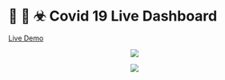 # 👾 🦇 ☣︎ Covid 19 Live Dashboard

[Live Demo](https://nudelx.github.io/covid-live/)

<p align="center">
<img style="max-width: 100%; margin-right: auto;  margin-left: auto; " src="https://raw.githubusercontent.com/nudelx/covid-live/master/cards.png" ></p>

<p align="center">
<img style="max-width: 100%; margin-right: auto;  margin-left: auto; " src="https://raw.githubusercontent.com/nudelx/covid-live/master/graph.png" ></p>
